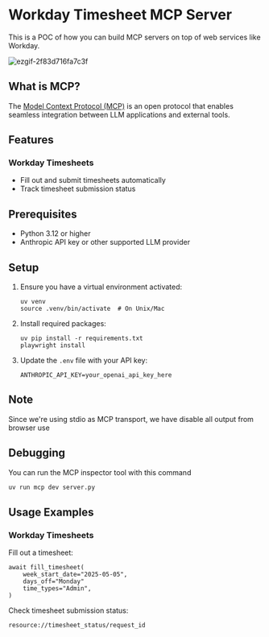 # Workday Timesheet MCP Server

This is a POC of how you can build MCP servers on top of web services like Workday.

![ezgif-2f83d716fa7c3f](https://github.com/user-attachments/assets/822e2d0c-902f-42c7-8b54-0eb23a3daeed)


## What is MCP?

The [Model Context Protocol (MCP)](https://modelcontextprotocol.io/) is an open protocol that enables seamless integration between LLM applications and external tools.

## Features

### Workday Timesheets
- Fill out and submit timesheets automatically
- Track timesheet submission status

## Prerequisites

- Python 3.12 or higher
- Anthropic API key or other supported LLM provider

## Setup

1. Ensure you have a virtual environment activated:
   ```
   uv venv
   source .venv/bin/activate  # On Unix/Mac
   ```

2. Install required packages:
   ```
   uv pip install -r requirements.txt
   playwright install
   ```

3. Update the `.env` file with your API key:
   ```
   ANTHROPIC_API_KEY=your_openai_api_key_here
   ```

## Note

Since we're using stdio as MCP transport, we have disable all output from browser use

## Debugging

You can run the MCP inspector tool with this command

```bash
uv run mcp dev server.py
```

## Usage Examples

### Workday Timesheets

Fill out a timesheet:
```
await fill_timesheet(
    week_start_date="2025-05-05",
    days_off="Monday"
    time_types="Admin",
)
```

Check timesheet submission status:
```
resource://timesheet_status/request_id
```
